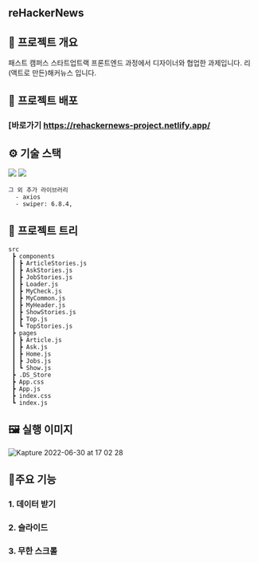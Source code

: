 ## reHackerNews

## 📜 프로젝트 개요
패스트 캠퍼스 스타트업트랙 프론트엔드 과정에서 디자이너와 협업한 과제입니다.
리(액트로 만든)해커뉴스 입니다.

## 🔗 프로젝트 배포

### [바로가기 https://rehackernews-project.netlify.app/

## ⚙ 기술 스택
  <img src="https://img.shields.io/badge/JavaScript-yellow"/>
  <img src="https://img.shields.io/badge/React-v18.1.0-blue"/>

```
그 외 추가 라이브러리
  - axios
  - swiper: 6.8.4,
```

## 🎄 프로젝트 트리

```
src
 ┣ components
 ┃ ┣ ArticleStories.js
 ┃ ┣ AskStories.js
 ┃ ┣ JobStories.js
 ┃ ┣ Loader.js
 ┃ ┣ MyCheck.js
 ┃ ┣ MyCommon.js
 ┃ ┣ MyHeader.js
 ┃ ┣ ShowStories.js
 ┃ ┣ Top.js
 ┃ ┗ TopStories.js
 ┣ pages
 ┃ ┣ Article.js
 ┃ ┣ Ask.js
 ┃ ┣ Home.js
 ┃ ┣ Jobs.js
 ┃ ┗ Show.js
 ┣ .DS_Store
 ┣ App.css
 ┣ App.js
 ┣ index.css
 ┗ index.js
```

## 🖼 실행 이미지
![Kapture 2022-06-30 at 17 02 28](https://user-images.githubusercontent.com/79175916/176625564-7f76d37c-af8b-46f4-8854-5f1fdcf6830d.gif)


## 🔧주요 기능
### 1. 데이터 받기

### 2. 슬라이드

### 3. 무한 스크롤

